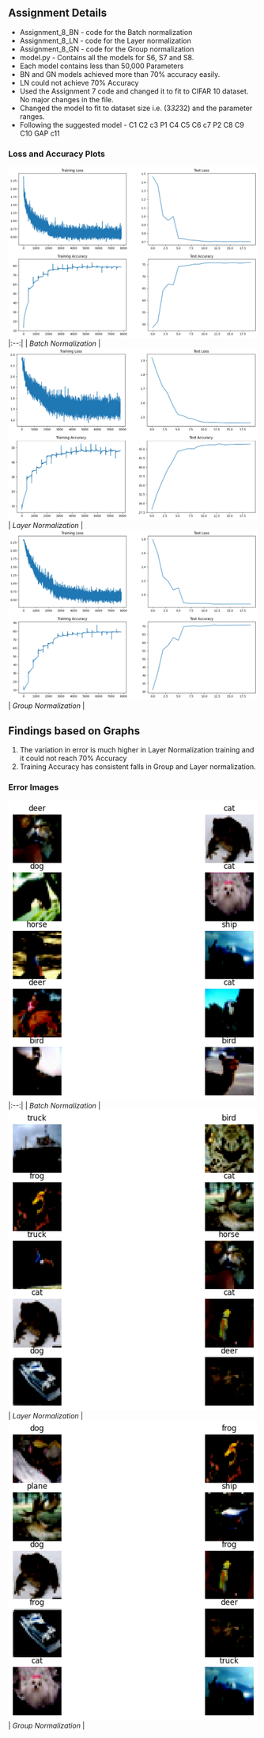 ## Assignment Details

* Assignment_8_BN - code for the Batch normalization
* Assignment_8_LN - code for the Layer normalization
* Assignment_8_GN - code for the Group normalization
* model.py - Contains all the models for S6, S7 and S8.
* Each model contains less than 50,000 Parameters
* BN and GN models achieved more than 70% accuracy easily.
* LN could not achieve 70% Accuracy
* Used the Assignment 7 code and changed it to fit to CIFAR 10 dataset. No major changes in the file.
* Changed the model to fit to dataset size i.e. (3*32*32) and the parameter ranges.
* Following the suggested model - C1 C2 c3 P1 C4 C5 C6 c7 P2 C8 C9 C10 GAP c11


### Loss and Accuracy Plots
![BN_GRAPH](https://github.com/atulgupta01/ERA_V2/blob/main/Assignment8/Graph_BN.png)
|:--:|
| *Batch Normalization* |
![LN_GRAPH](https://github.com/atulgupta01/ERA_V2/blob/main/Assignment8/Graph_LN.png)
| *Layer Normalization* |
![GN_GRAPH](https://github.com/atulgupta01/ERA_V2/blob/main/Assignment8/Graph_GN.png)
| *Group Normalization* |

## Findings based on Graphs

1. The variation in error is much higher in Layer Normalization training and it could not reach 70% Accuracy
2. Training Accuracy has consistent falls in Group and Layer normalization.

### Error Images
![BN_ERROR](https://github.com/atulgupta01/ERA_V2/blob/main/Assignment8/Error_BN.png)
|:--:|
| *Batch Normalization* |
![LN_ERROR](https://github.com/atulgupta01/ERA_V2/blob/main/Assignment8/Error_LN.png)
| *Layer Normalization* |
![GN_ERROR](https://github.com/atulgupta01/ERA_V2/blob/main/Assignment8/Error_GN.png)
| *Group Normalization* |
